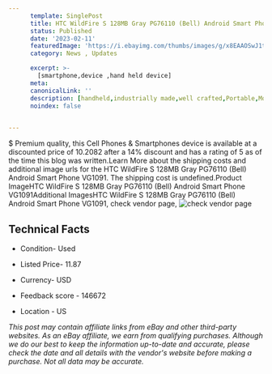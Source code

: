 ```yaml
---
      template: SinglePost
      title: HTC WildFire S 128MB Gray PG76110 (Bell) Android Smart Phone VG1091
      status: Published
      date: '2023-02-11'
      featuredImage: 'https://i.ebayimg.com/thumbs/images/g/x8EAAOSwJ1tjRx7s/s-l225.jpg'
      category: News , Updates

      excerpt: >-
        [smartphone,device ,hand held device]
      meta:
      canonicalLink: ''
      description: [handheld,industrially made,well crafted,Portable,Mobile,Compact,Convenient,Lightweight,Maneuverable,Man-portable,Miniature,Carriable,Hand-held,Light,Holdable,Transportable,Mobile device,Pocket-sized,On-the-go,Wireless,Cordless,Compact size,Convenient size, smartphone,device ,hand held device]
      noindex: false

        
---
```

$
    Premium quality, this Cell Phones & Smartphones device is available at a discounted price of 10.2082 after a 14% discount and has a rating of 5 as of the time this blog was written.Learn More about the shipping costs and additional image urls for the HTC WildFire S 128MB Gray PG76110 (Bell) Android Smart Phone VG1091. The shipping cost is undefined.Product ImageHTC WildFire S 128MB Gray PG76110 (Bell) Android Smart Phone VG1091Additional ImagesHTC WildFire S 128MB Gray PG76110 (Bell) Android Smart Phone VG1091, check vendor page, ![check vendor page](https://origin-galleryplus.ebayimg.com/ws/web/275497640419_2_0_1/225x225.jpg,https://origin-galleryplus.ebayimg.com/ws/web/275497640419_3_0_1/225x225.jpg,https://origin-galleryplus.ebayimg.com/ws/web/275497640419_4_0_1/225x225.jpg,https://origin-galleryplus.ebayimg.com/ws/web/275497640419_5_0_1/225x225.jpg,https://origin-galleryplus.ebayimg.com/ws/web/275497640419_6_0_1/225x225.jpg,https://origin-galleryplus.ebayimg.com/ws/web/275497640419_7_0_1/225x225.jpg,https://origin-galleryplus.ebayimg.com/ws/web/275497640419_8_0_1/225x225.jpg,https://origin-galleryplus.ebayimg.com/ws/web/275497640419_9_0_1/225x225.jpg)
    
    

 ## Technical Facts 



     
      

 - Condition- Used 


      

 - Listed Price- 11.87 


      

 - Currency- USD 


      

 - Feedback score - 146672 


      

 - Location - US 


      
      

 *_This post may contain affiliate links from eBay and other third-party websites. As an eBay affiliate, we earn from qualifying purchases. Although we do our best to keep the information up-to-date and accurate, please check the date and all details with the vendor's website before making a purchase. Not all data may be accurate._*



    
    
    
    
    